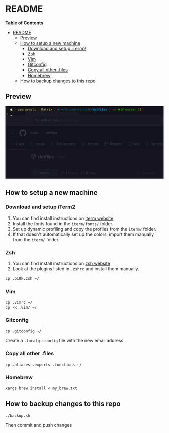 # README

**Table of Contents**
- [README](#readme)
  - [Preview](#preview)
  - [How to setup a new machine](#how-to-setup-a-new-machine)
    - [Download and setup iTerm2](#download-and-setup-iterm2)
    - [Zsh](#zsh)
    - [Vim](#vim)
    - [Gitconfig](#gitconfig)
    - [Copy all other .files](#copy-all-other-files)
    - [Homebrew](#homebrew)
  - [How to backup changes to this repo](#how-to-backup-changes-to-this-repo)

## Preview

![preview](./screenshots/preview-2025-03.jpeg)

## How to setup a new machine

### Download and setup iTerm2

1. You can find install instructions on [iterm website](https://iterm2.com/).
2. Install the fonts found in the `iterm/fonts/` folder.
3. Set up dynamic profiling and copy the profiles from the `iterm/` folder.
4. If that doesn't automatically set up the colors, import them manually from the `iterm/` folder.


### Zsh

1. You can find install instructions on [zsh website](https://ohmyz.sh/)
2. Look at the plugins listed in `.zshrc` and install them manually.

```
cp .p10k.zsh ~/
```

### Vim

```
cp .vimrc ~/
cp -R .vim/ ~/
```

### Gitconfig

```
cp .gitconfig ~/
```

Create a `.localgitconfig` file with the new email address

### Copy all other .files

```
cp .aliases .exports .functions ~/
```

### Homebrew

```
xargs brew install < my_brew.txt
```

## How to backup changes to this repo

```
./backup.sh
````
Then commit and push changes